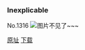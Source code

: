 ### Inexplicable
No.1316
![图片不见了~~~](https://imgs.xkcd.com/comics/inexplicable.png)

[原址](https://xkcd.com//1316) [下载](https://imgs.xkcd.com/comics/inexplicable.png)

